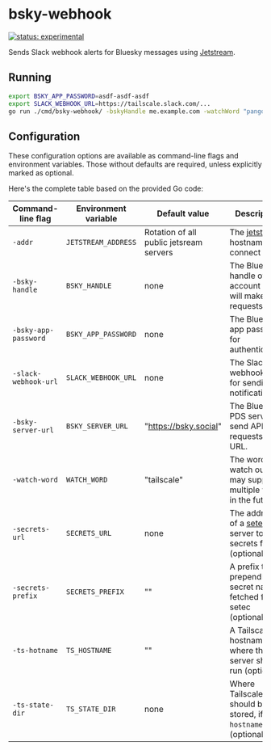 # bsky-webhook

[![status: experimental](https://img.shields.io/badge/status-experimental-blue)](https://tailscale.com/kb/1167/release-stages/#experimental)

Sends Slack webhook alerts for Bluesky messages using [Jetstream](https://github.com/bluesky-social/jetstream).

## Running

```bash
export BSKY_APP_PASSWORD=asdf-asdf-asdf
export SLACK_WEBHOOK_URL=https://tailscale.slack.com/...
go run ./cmd/bsky-webhook/ -bskyHandle me.example.com -watchWord "pangolin"
```

## Configuration

These configuration options are available as command-line flags and
environment variables. Those without defaults are required, unless
explicitly marked as optional.

Here's the complete table based on the provided Go code:

| Command-line flag    | Environment variable | Default value                           | Description                                                                 |
|----------------------|----------------------|-----------------------------------------|-----------------------------------------------------------------------------|
| `-addr`              | `JETSTREAM_ADDRESS`  | Rotation of all public jetsream servers | The [jetstream][jetstream] hostname to connect to.                          |
| `-bsky-handle`       | `BSKY_HANDLE`        | none                                    | The Bluesky handle of the account that will make API requests.              |
| `-bsky-app-password` | `BSKY_APP_PASSWORD`  | none                                    | The Bluesky app password for authentication.                                |
| `-slack-webhook-url` | `SLACK_WEBHOOK_URL`  | none                                    | The Slack webhook URL for sending notifications.                            |
| `-bsky-server-url`   | `BSKY_SERVER_URL`    | "https://bsky.social"                   | The Bluesky PDS server to send API requests to URL.                         |
| `-watch-word`        | `WATCH_WORD`         | "tailscale"                             | The word to watch out for; may support multiple words in the future.        |
| `-secrets-url`       | `SECRETS_URL`        | none                                    | The address of a [setec][setec] server to fetch secrets from (optional)     |
| `-secrets-prefix`    | `SECRETS_PREFIX`     | ""                                      | A prefix to prepend to secret names fetched from setec (optional)           |
| `-ts-hotname`        | `TS_HOSTNAME`        | ""                                      | A Tailscale hostname where the server should run (optional)                 |
| `-ts-state-dir`      | `TS_STATE_DIR`       | none                                    | Where Tailscale state should be stored, if `-ts-hostname` is set (optional) |

[jetstream]: https://github.com/bluesky-social/jetstream
[setec]: https://github.com/tailscale/setec
